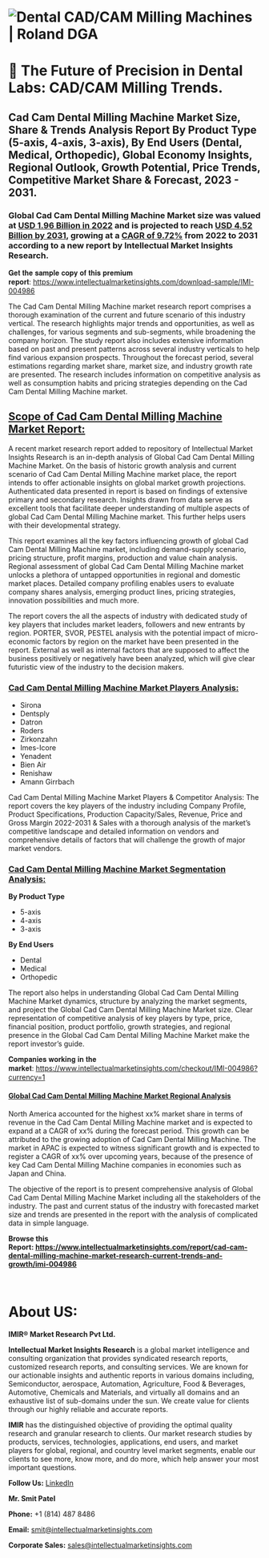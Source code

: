 <h1><img src="https://image.rolanddga.com/-/media/roland/images/applications/dentalcadcam/dwx42w_milling_process.jpg?rev=008dd3e6d9914872a72aee4089523a57&amp;hash=C871ADC169CD2233F3519D15F9078A1E" alt="Dental CAD/CAM Milling Machines | Roland DGA" /></h1>
<h1>🦷 The Future of Precision in Dental Labs: CAD/CAM Milling Trends.</h1>
<h2>Cad Cam Dental Milling Machine Market Size, Share &amp; Trends Analysis Report By Product Type (5-axis, 4-axis, 3-axis), By End Users (Dental, Medical, Orthopedic), Global Economy Insights, Regional Outlook, Growth Potential, Price Trends, Competitive Market Share &amp; Forecast, 2023 - 2031.</h2>
<h3>Global Cad Cam Dental Milling Machine Market size was valued at&nbsp;<strong><u>USD 1.96 Billion in 2022</u></strong>&nbsp;and is projected to reach&nbsp;<strong><u>USD 4.52 Billion by 2031</u></strong>, growing at a&nbsp;<strong><u>CAGR of 9.72%</u></strong>&nbsp;from 2022 to 2031 according to a new report by Intellectual Market Insights Research.</h3>
<p>𝐆𝐞𝐭 𝐭𝐡𝐞 𝐬𝐚𝐦𝐩𝐥𝐞 𝐜𝐨𝐩𝐲 𝐨𝐟 𝐭𝐡𝐢𝐬 𝐩𝐫𝐞𝐦𝐢𝐮𝐦 𝐫𝐞𝐩𝐨𝐫𝐭:&nbsp;<a href="https://www.intellectualmarketinsights.com/download-sample/IMI-004986">https://www.intellectualmarketinsights.com/download-sample/IMI-004986</a>&nbsp;</p>
<p>The Cad Cam Dental Milling Machine market research report comprises a thorough examination of the current and future scenario of this industry vertical. The research highlights major trends and opportunities, as well as challenges, for various segments and sub-segments, while broadening the company horizon. The study report also includes extensive information based on past and present patterns across several industry verticals to help find various expansion prospects. Throughout the forecast period, several estimations regarding market share, market size, and industry growth rate are presented. The research includes information on competitive analysis as well as consumption habits and pricing strategies depending on the Cad Cam Dental Milling Machine market.</p>
<h2><u>Scope of Cad Cam Dental Milling Machine Market Report:</u></h2>
<p>A recent market research report added to repository of Intellectual Market Insights Research is an in-depth analysis of Global Cad Cam Dental Milling Machine Market. On the basis of historic growth analysis and current scenario of Cad Cam Dental Milling Machine market place, the report intends to offer actionable insights on global market growth projections. Authenticated data presented in report is based on findings of extensive primary and secondary research. Insights drawn from data serve as excellent tools that facilitate deeper understanding of multiple aspects of global Cad Cam Dental Milling Machine market. This further helps users with their developmental strategy.</p>
<p>This report examines all the key factors influencing growth of global Cad Cam Dental Milling Machine market, including demand-supply scenario, pricing structure, profit margins, production and value chain analysis. Regional assessment of global Cad Cam Dental Milling Machine market unlocks a plethora of untapped opportunities in regional and domestic market places. Detailed company profiling enables users to evaluate company shares analysis, emerging product lines, pricing strategies, innovation possibilities and much more.</p>
<p>The report covers the all the aspects of industry with dedicated study of key players that includes market leaders, followers and new entrants by region. PORTER, SVOR, PESTEL analysis with the potential impact of micro-economic factors by region on the market have been presented in the report. External as well as internal factors that are supposed to affect the business positively or negatively have been analyzed, which will give clear futuristic view of the industry to the decision makers.</p>
<h3><strong><u>Cad Cam Dental Milling Machine Market Players Analysis:</u></strong></h3>
<ul>
<li>Sirona</li>
<li>Dentsply</li>
<li>Datron</li>
<li>Roders</li>
<li>Zirkonzahn</li>
<li>Imes-Icore</li>
<li>Yenadent</li>
<li>Bien Air</li>
<li>Renishaw</li>
<li>Amann Girrbach</li>
</ul>
<p>Cad Cam Dental Milling Machine Market Players &amp; Competitor Analysis: The report covers the key players of the industry including Company Profile, Product Specifications, Production Capacity/Sales, Revenue, Price and Gross Margin 2022-2031 &amp; Sales with a thorough analysis of the market&rsquo;s competitive landscape and detailed information on vendors and comprehensive details of factors that will challenge the growth of major market vendors.</p>
<h3><strong><u>Cad Cam Dental Milling Machine Market Segmentation Analysis:</u></strong></h3>
<p><strong>By Product Type</strong></p>
<ul>
<li>5-axis</li>
<li>4-axis</li>
<li>3-axis</li>
</ul>
<p><strong>By End Users</strong></p>
<ul>
<li>Dental</li>
<li>Medical</li>
<li>Orthopedic</li>
</ul>
<p>The report also helps in understanding Global Cad Cam Dental Milling Machine Market dynamics, structure by analyzing the market segments, and project the Global Cad Cam Dental Milling Machine&nbsp;Market size. Clear representation of competitive analysis of key players by type, price, financial position, product portfolio, growth strategies, and regional presence in the Global Cad Cam Dental Milling Machine Market make the report investor&rsquo;s guide.</p>
<p>𝐂𝐨𝐦𝐩𝐚𝐧𝐢𝐞𝐬 𝐰𝐨𝐫𝐤𝐢𝐧𝐠 𝐢𝐧 𝐭𝐡𝐞 𝐦𝐚𝐫𝐤𝐞𝐭:&nbsp;<a href="https://www.intellectualmarketinsights.com/checkout/IMI-004986?currency=1">https://www.intellectualmarketinsights.com/checkout/IMI-004986?currency=1</a>&nbsp;</p>
<h4><strong><u>Global Cad Cam Dental Milling Machine Market Regional Analysis</u></strong></h4>
<p>North America accounted for the highest xx% market share in terms of revenue in the Cad Cam Dental Milling Machine market and is expected to expand at a CAGR of xx% during the forecast period. This growth can be attributed to the growing adoption of Cad Cam Dental Milling Machine. The market in APAC is expected to witness significant growth and is expected to register a CAGR of xx% over upcoming years, because of the presence of key Cad Cam Dental Milling Machine companies in economies such as Japan and China.</p>
<p>The objective of the report is to present comprehensive analysis of Global Cad Cam Dental Milling Machine Market including all the stakeholders of the industry. The past and current status of the industry with forecasted market size and trends are presented in the report with the analysis of complicated data in simple language.</p>
<p><strong>Browse this Report:&nbsp;<a href="https://www.intellectualmarketinsights.com/report/cad-cam-dental-milling-machine-market-research-current-trends-and-growth/imi-004986">https://www.intellectualmarketinsights.com/report/cad-cam-dental-milling-machine-market-research-current-trends-and-growth/imi-004986</a>&nbsp;</strong></p>
<p>&nbsp;</p>
<h1>About US:</h1>
<p><strong>IMIR&reg; Market Research Pvt Ltd.</strong></p>
<p><strong>Intellectual Market Insights Research</strong> is a global market intelligence and consulting organization that provides syndicated research reports, customized research reports, and consulting services. We are known for our actionable insights and authentic reports in various domains including, Semiconductor, aerospace, Automation, Agriculture, Food &amp; Beverages, Automotive, Chemicals and Materials, and virtually all domains and an exhaustive list of sub-domains under the sun. We create value for clients through our highly reliable and accurate reports.</p>
<p><strong>IMIR</strong> has the distinguished objective of providing the optimal quality research and granular research to clients. Our market research studies by products, services, technologies, applications, end users, and market players for global, regional, and country level market segments, enable our clients to see more, know more, and do more, which help answer your most important questions.</p>
<p><strong>Follow Us:</strong> <a href="https://in.linkedin.com/company/imir-market-research">LinkedIn</a></p>
<p><strong>Mr. Smit Patel</strong></p>
<p><strong>Phone:</strong> +1 (814) 487 8486</p>
<p><strong>Email:</strong> <a href="mailto:smit@intellectualmarketinsights.com">smit@intellectualmarketinsights.com</a></p>
<p><strong>Corporate Sales:</strong> <a href="mailto:sales@intellectualmarketinsights.com">sales@intellectualmarketinsights.com</a></p>
<div>&nbsp;</div>
